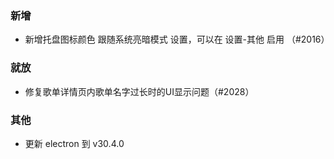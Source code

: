 ### 新增

- 新增托盘图标颜色 跟随系统亮暗模式 设置，可以在 设置-其他 启用 （#2016）

### 就放

- 修复歌单详情页内歌单名字过长时的UI显示问题（#2028）

### 其他

- 更新 electron 到 v30.4.0
